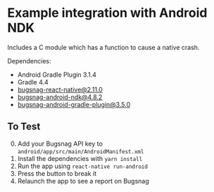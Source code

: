 # Example integration with Android NDK

Includes a C module which has a function to cause a native crash.

Dependencies:

* Android Gradle Plugin 3.1.4
* Gradle 4.4
* bugsnag-react-native@2.11.0
* bugsnag-android-ndk@4.8.2
* bugsnag-android-gradle-plugin@3.5.0

## To Test

0. Add your Bugsnag API key to `android/app/src/main/AndroidManifest.xml`
1. Install the dependencies with `yarn install`
2. Run the app using `react-native run-android`
3. Press the button to break it
4. Relaunch the app to see a report on Bugsnag
